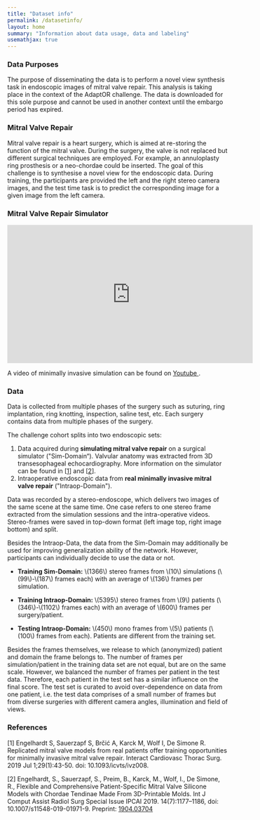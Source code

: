 ```yaml
---
title: "Dataset info"
permalink: /datasetinfo/
layout: home
summary: "Information about data usage, data and labeling"
usemathjax: true
---
```


### <a id="Data_Purposes" class="uncolored_link">Data Purposes</a>
The purpose of disseminating the data is to perform a novel view synthesis task in endoscopic images of mitral valve repair.
This analysis is taking place in the context of the AdaptOR challenge. The data is downloaded for this sole purpose and
cannot be used in another context until the embargo period has expired. 

### <a id="MVRepair" class="uncolored_link">Mitral Valve Repair</a>

Mitral valve repair is a heart surgery, which is aimed at re-storing the function of the mitral valve. During the surgery, the valve is not replaced but different surgical techniques are employed. For example, an annuloplasty ring prosthesis or a neo-chordae could be inserted. 
The goal of this challenge is to synthesise a novel view for the endoscopic data. During training, the participants are provided the left and the right stereo camera images, and the test time task is to predict the corresponding image for a given image from the left camera.

### <a id="Simulator" class="uncolored_link">Mitral Valve Repair Simulator</a>

<!--
<a href="https://www.youtube.com/watch?v=U8cc5ilBM04"><img src="../assets/images/youtube.png"></a><br>
-->

<iframe width="560" height="315" src="https://www.youtube.com/embed/U8cc5ilBM04" title="YouTube video player" frameborder="0" allow="accelerometer; autoplay; clipboard-write; encrypted-media; gyroscope; picture-in-picture" allowfullscreen></iframe>

A video of minimally invasive simulation can be found on <a href="https://www.youtube.com/watch?v=U8cc5ilBM04"> Youtube </a>.

### <a id="Data" class="uncolored_link">Data</a>

Data is collected from multiple phases of the surgery such as suturing, ring implantation, ring
knotting, inspection, saline test, etc. Each surgery contains data from multiple phases of the surgery. 

The challenge cohort splits into two endoscopic sets:
1. Data acquired during **simulating mitral valve repair** on a surgical simulator ("Sim-Domain“). Valvular anatomy was extracted from 3D transesophageal echocardiography. More information on the simulator can be found in [[1](#1)] and [[2](#2)].
2. Intraoperative endoscopic data from **real minimally invasive mitral valve repair** ("Intraop-Domain").

Data was recorded by a stereo-endoscope, which delivers two images of the same scene at the same time. 
One case refers to one stereo frame extracted from the simulation sessions and the intra-operative videos. Stereo-frames were saved in top-down format (left image top, right image bottom) and split. 

Besides the Intraop-Data, the data from the Sim-Domain may additionally be used for improving generalization ability of the network. However, participants can individually decide to use the data or not.

* **Training Sim-Domain:** \\(1366\\) stereo frames from \\(10\\) simulations (\\(99\\)-\\(187\\) frames each) with an average of \\(136\\) frames per simulation.

* **Training Intraop-Domain:** \\(5395\\) stereo frames from \\(9\\) patients (\\(346\\)-\\(1102\\) frames each) with an average of \\(600\\) frames per surgery/patient.

* **Testing Intraop-Domain:** \\(450\\) mono frames from \\(5\\) patients (\\(100\\) frames from each). Patients are different from the training set.

Besides the frames themselves, we release to which (anonymized) patient and domain the frame belongs to. 
The number of frames per simulation/patient in the training data set are not equal, but are on the same scale. However, we balanced the number of frames per patient in the test data. Therefore, each patient in the test set has a similar influence on the final score. The test set is curated to avoid over-dependence on data from one patient, i.e. the test data comprises of a small number of frames but from diverse surgeries with different camera angles, illumination and field of views.

### <a id="References" class="uncolored_link">References</a>

[<a id="1">1</a>] Engelhardt S, Sauerzapf S, Brčić A, Karck M, Wolf I, De Simone R. Replicated mitral valve models from real patients offer training opportunities for minimally invasive mitral valve repair. Interact Cardiovasc Thorac Surg. 2019 Jul 1;29(1):43-50. doi: 10.1093/icvts/ivz008.

[<a id="1">2</a>] Engelhardt, S., Sauerzapf, S., Preim, B., Karck, M., Wolf, I., De Simone, R., Flexible and Comprehensive Patient-Specific Mitral Valve Silicone Models with Chordae Tendinae Made From 3D-Printable Molds. Int J Comput Assist Radiol Surg Special Issue IPCAI 2019. 14(7):1177–1186, doi: 10.1007/s11548-019-01971-9. Preprint: <a href="https://arxiv.org/abs/1904.03704">1904.03704</a>

